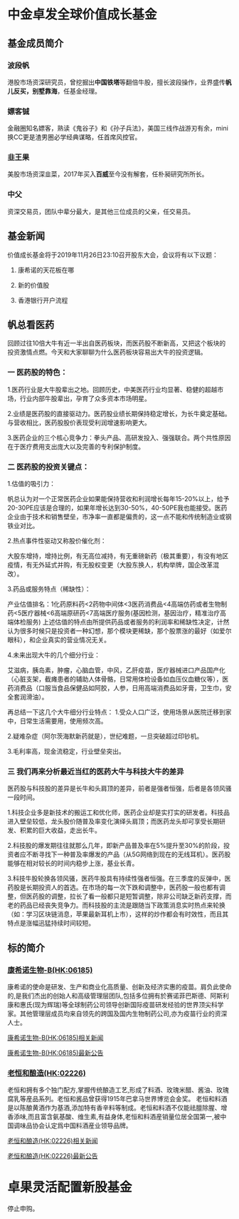 # 中金卓发全球价值成长基金

## 基金成员简介

### 波段帆

港股市场资深研究员，曾挖掘出**中国铁塔**等翻倍牛股，擅长波段操作，业界盛传**帆儿反买，别墅靠海**，任基金经理。

### 嫖客铖

金融圈知名嫖客，熟读《鬼谷子》和《孙子兵法》，美国三线作战游刃有余，mini换CC更是渣男圈必学经典谋略，任首席风控官。

### 韭王果

美股市场资深韭菜，2017年买入**百威**至今没有解套，任朴昶研究所所长。

### 中父

资深交易员，团队中辈分最大，是其他三位成员的父亲，任交易员。

## 基金新闻

价值成长基金将于2019年11月26日23:10召开股东大会，会议将有以下议题：

1. 康希诺的天花板在哪

2. 新的价值股

3. 香港银行开户流程

## 帆总看医药

回顾过往10倍大牛有近一半出自医药板块，而医药股不断新高，又把这个板块的投资激情点燃。今天和大家聊聊为什么医药板块容易出大牛的投资逻辑。

### 一 医药股的特色：

1.医药行业是大牛股辈出之地。回顾历史，中美医药行业均显著、稳健的超越市场，行业内部牛股辈出，孕育了众多资本市场明星。

2.业绩是医药股的直接驱动力。医药股业绩长期保持稳定增长，为长牛奠定基础。与营收相比，医药股股价表现受利润增速影响更大。

3.医药企业的三个核心竞争力：拳头产品、高研发投入、强强联合。两个共性原因在于医疗费用支出庞大以及完善的专利保护制度。

### 二 医药股的投资关键点：
1.估值的吸引力：

帆总认为对一个正常医药企业如果能保持营收和利润增长每年15-20%以上，给予20-30PE应该是合理的，如果年增长达到30-50%，40-50PE我也能接受。医药企业由于技术和销售壁垒，市净率一直都是偏贵的，这一点不能和传统制造业或钢铁业对比。

2.热点事件性驱动又称股价催化剂：

大股东增持，增持比例，有无高位减持，有无重磅新药（极其重要），有没有地区疫情，有无外延式并购，有无股权变更（大股东换人，机构举牌，国企改革混改）。


3.药品或服务特点（稀缺性）：

产业估值排名：1化药原料药<2药物中间体<3医药消费品<4高端仿药或者生物制药<5医疗器械<6高端原研药<7高端医疗服务(基因检测，基因治疗，精准治疗高端体检服务) 上述估值的特点由所提供药品或者服务的利润率和稀缺性决定，计然认为很多时候只是投资者一种幻想，那个模块更稀缺，那个股票涨的最好（如爱尔眼科），和企业真实的营业情况无关。


4.未来出现大牛的几个细分行业：

艾滋病，胰岛素，肿瘤，心脑血管，中风，乙肝疫苗，医疗器械进口产品国产化（心脏支架，截瘫患者的辅助人体骨骼，日常用体检设备如血压仪血糖仪等），医药消费品（口服当食品保健品如阿胶，人参，日用高端消费品如牙膏，卫生巾，安全套润滑油）。

再总结一下这几个大牛细分行业特点：
1.受众人口广泛，使用场景从医院迁移到家中，日常生活需要用，使用频次高。

2.疑难杂症（阿尔茨海默新药就是），世纪难题，一旦突破超过印钞机。

3.毛利率高，现金流稳定，行业壁垒突出。

### 三 我们再来分析最近当红的医药大牛与科技大牛的差异

医药股与科技股的差异是长牛和头肩顶的差异，前者是强者恒强，后者是各领风骚一段时间。

1.科技企业多是新技术的搬运工和优化师，医药企业却是实打实的研发者。科技品进入壁垒较低，龙头股价随普及率变化演绎头肩顶；而医药龙头却可享受长期研发、积累的巨大收益，走出长牛。

2.科技股的爆发期往往就那么几年，即新产品普及率在5%提升至30%的阶段，投资者应不断寻找下一种普及率爆发的产品（从5G网络到现在的无线耳机）。医药股能够在相对较长的时间内稳步上涨，基业长青。

3.科技牛股轮换各领风骚，医药牛股具有持续性强者恒强。在三季度的反弹中，医药股是长期投资人的首选。在市场的每一次下跌和调整中，医药股一般也都有调整，但医药股的调整，拉长了看一般都只是短暂调整，除非公司缺乏新药支撑，而老的药品已经丧失竞争力。而科技股的主流是跟随当下政策消息实时热点来轮换（如：学习区块链消息，苹果最新耳机上市），这样的炒作都会有时效性，而且其特点是涨幅迅猛持续时间较短。


## 标的简介

### [康希诺生物-B(HK:06185)](http://stockpage.10jqka.com.cn/HK6185/)

康希诺的使命是研发、生产和商业化高质量、创新及经济实惠的疫苗。肩负此使命的,是我们杰出的创始人和高级管理层团队,包括多位拥有於赛诺菲巴斯德、阿斯利康和惠氏(现为辉瑞)等全球制药公司领导创新国际疫苗研发经验的世界顶尖科学家。其他管理层成员均来自领先的跨国及国内生物制药公司,亦为疫苗行业的资深人士。

[康希诺生物-B(HK:06185)相关新闻](http://stockpage.10jqka.com.cn/HK6185/news/#mine)

[康希诺生物-B(HK:06185)最新公告](http://stockpage.10jqka.com.cn/HK6185/news/#pub)

### [老恒和酿造(HK:02226)](http://stockpage.10jqka.com.cn/HK2226/)

老恒和拥有多个独门配方,掌握传统酿造工艺,形成了料酒、玫瑰米醋、酱油、玫瑰腐乳等産品系列。老恒和酱品曾获得1915年巴拿马世界博览会金奖。 老恒和料酒是以陈酿黄酒作为基酒,添加特有香辛料等制成。老恒和料酒不仅能祛膻除腥、增香添味,而且富含氨基酸、维生素,有益身体,老恒和料酒産销量位居全国第一,被中国调味品协会认定爲中国料酒産业领导品牌。

[老恒和酿造(HK:02226)相关新闻](http://stockpage.10jqka.com.cn/HK2226/news/#mine)


[老恒和酿造(HK:02226)最新公告](http://stockpage.10jqka.com.cn/HK2226/news/#pub)


# 卓果灵活配置新股基金

停止申购。
